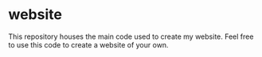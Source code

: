 # website
This repository houses the main code used to create my website.
Feel free to use this code to create a website of your own.
